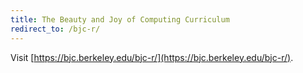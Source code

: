 ```yaml
---
title: The Beauty and Joy of Computing Curriculum
redirect_to: /bjc-r/
---
```


Visit [https://bjc.berkeley.edu/bjc-r/](https://bjc.berkeley.edu/bjc-r/).
